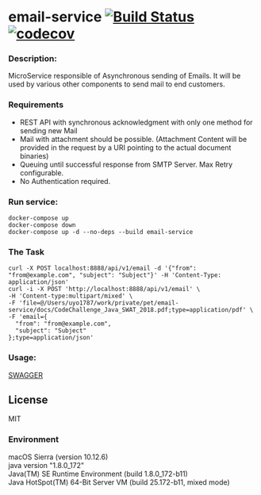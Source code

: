 email-service [![Build Status](https://travis-ci.org/VladimirYushkevich/email-service.svg?branch=master)](https://travis-ci.org/VladimirYushkevich/email-service) [![codecov](https://codecov.io/gh/VladimirYushkevich/email-service/branch/master/graph/badge.svg)](https://codecov.io/gh/VladimirYushkevich/email-service)
=
### Description:

MicroService responsible of Asynchronous sending of Emails. It will be used by
various other components to send mail to end customers.

### Requirements

- REST API with synchronous acknowledgment with only one method for sending new Mail
- Mail with attachment should be possible. (Attachment Content will be provided in the request by a
URI pointing to the actual document binaries)
- Queuing until successful response from SMTP Server. Max Retry configurable.
- No Authentication required.

### Run service:
```
docker-compose up
docker-compose down
docker-compose up -d --no-deps --build email-service
```
### The Task
```
curl -X POST localhost:8888/api/v1/email -d '{"from": "from@example.com", "subject": "Subject"}' -H 'Content-Type: application/json'
curl -i -X POST 'http://localhost:8888/api/v1/email' \
-H 'Content-type:multipart/mixed' \
-F 'file=@/Users/uyo1787/work/private/pet/email-service/docs/CodeChallenge_Java_SWAT_2018.pdf;type=application/pdf' \
-F 'email={
  "from": "from@example.com",
  "subject": "Subject"
};type=application/json'
```
### Usage:
[SWAGGER](http://localhost:8888/swagger-ui.html)
## License
MIT
### Environment
macOS Sierra (version 10.12.6)  
java version "1.8.0_172"  
Java(TM) SE Runtime Environment (build 1.8.0_172-b11)  
Java HotSpot(TM) 64-Bit Server VM (build 25.172-b11, mixed mode)  